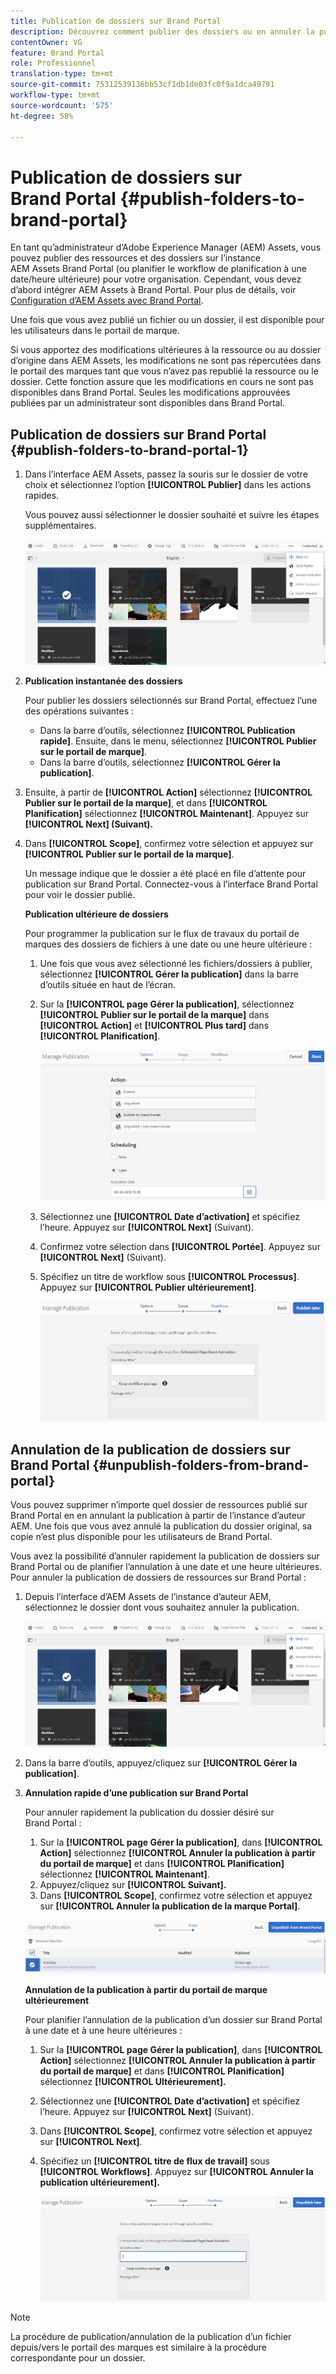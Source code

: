 ```yaml
---
title: Publication de dossiers sur Brand Portal
description: Découvrez comment publier des dossiers ou en annuler la publication sur Brand Portal.
contentOwner: VG
feature: Brand Portal
role: Professionnel
translation-type: tm+mt
source-git-commit: 75312539136bb53cf1db1de03fc0f9a1dca49791
workflow-type: tm+mt
source-wordcount: '575'
ht-degree: 58%

---
```



# Publication de dossiers sur Brand Portal {#publish-folders-to-brand-portal}

En tant qu’administrateur d’Adobe Experience Manager (AEM) Assets, vous pouvez publier des ressources et des dossiers sur l’instance AEM Assets Brand Portal (ou planifier le workflow de planification à une date/heure ultérieure) pour votre organisation. Cependant, vous devez d’abord intégrer AEM Assets à Brand Portal. Pour plus de détails, voir [Configuration d’AEM Assets avec Brand Portal](configure-aem-assets-with-brand-portal.md).

Une fois que vous avez publié un fichier ou un dossier, il est disponible pour les utilisateurs dans le portail de marque.

Si vous apportez des modifications ultérieures à la ressource ou au dossier d’origine dans AEM Assets, les modifications ne sont pas répercutées dans le portail des marques tant que vous n’avez pas republié la ressource ou le dossier. Cette fonction assure que les modifications en cours ne sont pas disponibles dans Brand Portal. Seules les modifications approuvées publiées par un administrateur sont disponibles dans Brand Portal.

## Publication de dossiers sur Brand Portal {#publish-folders-to-brand-portal-1}

1. Dans l’interface AEM Assets, passez la souris sur le dossier de votre choix et sélectionnez l’option **[!UICONTROL Publier]** dans les actions rapides.

   Vous pouvez aussi sélectionner le dossier souhaité et suivre les étapes supplémentaires.

   ![publish2bp](assets/publish2bp.png)

2. **Publication instantanée des dossiers**

   Pour publier les dossiers sélectionnés sur Brand Portal, effectuez l’une des opérations suivantes :

   * Dans la barre d’outils, sélectionnez **[!UICONTROL Publication rapide]**. Ensuite, dans le menu, sélectionnez **[!UICONTROL Publier sur le portail de marque]**.
   * Dans la barre d’outils, sélectionnez **[!UICONTROL Gérer la publication]**.

3. Ensuite, à partir de **[!UICONTROL Action]** sélectionnez **[!UICONTROL Publier sur le portail de la marque]**, et dans **[!UICONTROL Planification]** sélectionnez **[!UICONTROL Maintenant]**. Appuyez sur **[!UICONTROL Next] (Suivant).**
4. Dans **[!UICONTROL Scope]**, confirmez votre sélection et appuyez sur **[!UICONTROL Publier sur le portail de la marque]**.

   Un message indique que le dossier a été placé en file d’attente pour publication sur Brand Portal. Connectez-vous à l’interface Brand Portal pour voir le dossier publié.

   **Publication ultérieure de dossiers**

   Pour programmer la publication sur le flux de travaux du portail de marques des dossiers de fichiers à une date ou une heure ultérieure :

   1. Une fois que vous avez sélectionné les fichiers/dossiers à publier, sélectionnez **[!UICONTROL Gérer la publication]** dans la barre d’outils située en haut de l’écran.
   2. Sur la **[!UICONTROL page Gérer la publication]**, sélectionnez **[!UICONTROL Publier sur le portail de la marque]** dans **[!UICONTROL Action]** et **[!UICONTROL Plus tard]** dans **[!UICONTROL Planification]**.

      ![publishlaterbp](assets/publishlaterbp.png)

   3. Sélectionnez une **[!UICONTROL Date d’activation]** et spécifiez l’heure. Appuyez sur **[!UICONTROL Next]** (Suivant).
   4. Confirmez votre sélection dans **[!UICONTROL Portée]**. Appuyez sur **[!UICONTROL Next]** (Suivant).
   5. Spécifiez un titre de workflow sous **[!UICONTROL Processus]**. Appuyez sur **[!UICONTROL Publier ultérieurement]**.

      ![manageschedulepub](assets/manageschedulepub.png)

## Annulation de la publication de dossiers sur Brand Portal {#unpublish-folders-from-brand-portal}

Vous pouvez supprimer n’importe quel dossier de ressources publié sur Brand Portal en en annulant la publication à partir de l’instance d’auteur AEM. Une fois que vous avez annulé la publication du dossier original, sa copie n’est plus disponible pour les utilisateurs de Brand Portal.

Vous avez la possibilité d’annuler rapidement la publication de dossiers sur Brand Portal ou de planifier l’annulation à une date et une heure ultérieures. Pour annuler la publication de dossiers de ressources sur Brand Portal :

1. Depuis l’interface d’AEM Assets de l’instance d’auteur AEM, sélectionnez le dossier dont vous souhaitez annuler la publication.

   ![publish2bp-1](assets/publish2bp-1.png)

2. Dans la barre d’outils, appuyez/cliquez sur **[!UICONTROL Gérer la publication]**.

3. **Annulation rapide d’une publication sur Brand Portal**

   Pour annuler rapidement la publication du dossier désiré sur Brand Portal :

   1. Sur la **[!UICONTROL page Gérer la publication]**, dans **[!UICONTROL Action]** sélectionnez **[!UICONTROL Annuler la publication à partir du portail de marque]** et dans **[!UICONTROL Planification]** sélectionnez **[!UICONTROL Maintenant]**.
   2. Appuyez/cliquez sur **[!UICONTROL Suivant].**
   3. Dans **[!UICONTROL Scope]**, confirmez votre sélection et appuyez sur **[!UICONTROL Annuler la publication de la marque Portal]**.

   ![confirm-unpublish](assets/confirm-unpublish.png)

   **Annulation de la publication à partir du portail de marque ultérieurement**

   Pour planifier l’annulation de la publication d’un dossier sur Brand Portal à une date et à une heure ultérieures :

   1. Sur la **[!UICONTROL page Gérer la publication]**, dans **[!UICONTROL Action]** sélectionnez **[!UICONTROL Annuler la publication à partir du portail de marque]** et dans **[!UICONTROL Planification]** sélectionnez **[!UICONTROL Ultérieurement].**
   2. Sélectionnez une **[!UICONTROL Date d’activation]** et spécifiez l’heure. Appuyez sur **[!UICONTROL Next]** (Suivant).
   3. Dans **[!UICONTROL Scope]**, confirmez votre sélection et appuyez sur **[!UICONTROL Next]**.
   4. Spécifiez un **[!UICONTROL titre de flux de travail]** sous **[!UICONTROL Workflows]**. Appuyez sur **[!UICONTROL Annuler la publication ultérieurement].**

      ![unpublishworkflows](assets/unpublishworkflows.png)


>[!NOTE]
>
>La procédure de publication/annulation de la publication d’un fichier depuis/vers le portail des marques est similaire à la procédure correspondante pour un dossier.
